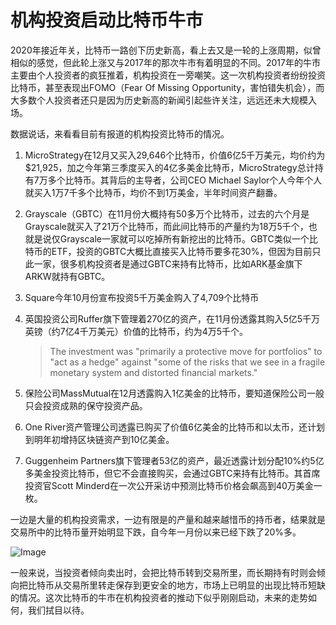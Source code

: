 # 机构投资启动比特币牛市

2020年接近年关，比特币一路创下历史新高，看上去又是一轮的上涨周期，似曾相似的感觉，但此轮上涨又与2017年的那次牛市有着明显的不同。2017年的牛市主要由个人投资者的疯狂推着，机构投资在一旁嘲笑。这一次机构投资者纷纷投资比特币，甚至表现出FOMO（Fear Of Missing Opportunity，害怕错失机会），而大多数个人投资者还只是因为历史新高的新闻引起些许关注，远远还未大规模入场。

数据说话，来看看目前有报道的机构投资比特币的情况。

1. MicroStrategy在12月又买入29,646个比特币，价值6亿5千万美元，均价约为$21,925，加之今年第三季度买入的4亿多美金比特币，MicroStrategy总计持有7万多个比特币。其背后的主导者，公司CEO Michael Saylor个人今年个人就买入1万7千多个比特币，均价不到1万美金，半年时间资产翻番。

2. Grayscale（GBTC）在11月份大概持有50多万个比特币，过去的六个月是Grayscale就买入了21万个比特币，而此间比特币的产量约为18万5千个，也就是说仅Grayscale一家就可以吃掉所有新挖出的比特币。GBTC类似一个比特币的ETF，投资的GBTC大概比直接买入比特币要多花30%，但因为目前只此一家，很多机构投资者是通过GBTC来持有比特币，比如ARK基金旗下ARKW就持有GBTC。

3. Square今年10月份宣布投资5千万美金购入了4,709个比特币

4. 英国投资公司Ruffer旗下管理着270亿的资产，在11月份透露其购入5亿5千万英镑（约7亿4千万美元）价值的比特币，约为4万5千个。

   >The investment was "primarily a protective move for portfolios" to "act as a hedge" against "some of the risks that we see in a fragile monetary system and distorted financial markets."

5. 保险公司MassMutual在12月透露购入1亿美金的比特币，要知道保险公司一般只会投资成熟的保守投资产品。

6. One River资产管理公司透露已购买了价值6亿美金的比特币和以太币，还计划到明年初增持区块链资产到10亿美金。

7. Guggenheim Partners旗下管理者53亿的资产，最近透露计划分配10%约5亿多美金投资比特币，但它不会直接购买，会通过GBTC来持有比特币。其首席投资官Scott Minderd在一次公开采访中预测比特币价格会飙高到40万美金一枚。

一边是大量的机构投资需求，一边有限是的产量和越来越惜币的持币者，结果就是交易所中的比特币量开始明显下跌，自今年一月份以来已经下跌了20%多。

![Image](https://pbs.twimg.com/media/Epx3UGGXcAIu3j_?format=jpg&name=4096x4096)

一般来说，当投资者倾向卖出时，会把比特币转到交易所里，而长期持有时则会倾向把比特币从交易所里转走保存到更安全的地方，市场上已明显的出现比特币短缺的情况。这次比特币的牛市在机构投资者的推动下似乎刚刚启动，未来的走势如何，我们拭目以待。